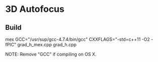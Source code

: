 # 3D Autofocus

## Build

mex GCC="/usr/sup/gcc-4.7.4/bin/gcc" CXXFLAGS="-std=c++11 -O2 -fPIC" grad_h_mex.cpp grad_h.cpp

NOTE: Remove "GCC" if compiling on OS X.
